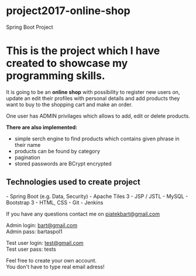 # project2017-online-shop
Spring Boot Project

<h1>This is the project which I have created to showcase my programming skills.</h1>
It is going to be an <strong>online shop</strong> with possibility to register new users on, 
update an edit their profiles with personal details and add products they want to buy
to the shopping cart and make an order.

One user has ADMIN privilages which allows to add, edit or delete products.

<strong>There are also implemented:</strong>
- simple serch engine to find products which contains given
  phrase in their name
- products can be found by category
- pagination
- stored passwords are BCrypt encrypted

<h2>Technologies used to create project</h2>
- Spring Boot (e.g. Data, Security)
- Apache Tiles 3
- JSP / JSTL
- MySQL
- Bootstrap 3
- HTML, CSS
- Git
- Jenkins


If you have any questions contact me on piatekbart@gmail.com

Admin login: bart@gmail.com <br>
Admin pass:  bartaspol1

Test user login: test@gmail.com <br>
Test user pass:  tests

Feel free to create your own account.<br>
You don't have to type real email adress!

